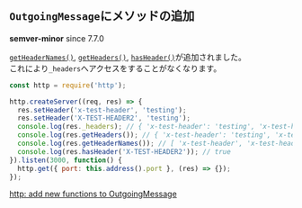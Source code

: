 ## `OutgoingMessage`にメソッドの追加

**semver-minor** since 7.7.0

[`getHeaderNames()`](https://nodejs.org/api/http.html#http_response_getheadernames), [`getHeaders()`](https://nodejs.org/api/http.html#http_response_getheaders), [`hasHeader()`](https://nodejs.org/api/http.html#http_response_hasheader_name)が追加されました。  
これにより`_headers`へアクセスをすることがなくなります。  

```js
const http = require('http');

http.createServer((req, res) => {
  res.setHeader('x-test-header', 'testing');
  res.setHeader('X-TEST-HEADER2', 'testing');
  console.log(res._headers); // { 'x-test-header': 'testing', 'x-test-header2': 'testing' }
  console.log(res.getHeaders()); // { 'x-test-header': 'testing', 'x-test-header2': 'testing' }
  console.log(res.getHeaderNames()); // [ 'x-test-header', 'x-test-header2' ]
  console.log(res.hasHeader('X-TEST-HEADER2')); // true
}).listen(3000, function() {
  http.get({ port: this.address().port }, (res) => {});
});
```

[http: add new functions to OutgoingMessage](https://github.com/nodejs/node/pull/10805)
